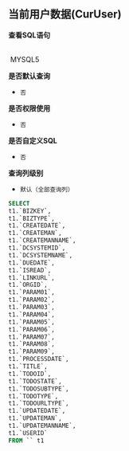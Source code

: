 ## 当前用户数据(CurUser) <!-- {docsify-ignore-all} -->



<p class="panel-title"><b>查看SQL语句</b></p>
<br>

<el-row>
&nbsp;<el-tag @click="MYSQL5 = true">MYSQL5</el-tag>
</el-row>

<br>
<p class="panel-title"><b>是否默认查询</b></p>

* `否`

<p class="panel-title"><b>是否权限使用</b></p>

* `否`

<p class="panel-title"><b>是否自定义SQL</b></p>

* `否`

<p class="panel-title"><b>查询列级别</b></p>

* `默认（全部查询列）`






<el-dialog v-model="MYSQL5" title="MYSQL5">

```sql
SELECT
t1.`BIZKEY`,
t1.`BIZTYPE`,
t1.`CREATEDATE`,
t1.`CREATEMAN`,
t1.`CREATEMANNAME`,
t1.`DCSYSTEMID`,
t1.`DCSYSTEMNAME`,
t1.`DUEDATE`,
t1.`ISREAD`,
t1.`LINKURL`,
t1.`ORGID`,
t1.`PARAM01`,
t1.`PARAM02`,
t1.`PARAM03`,
t1.`PARAM04`,
t1.`PARAM05`,
t1.`PARAM06`,
t1.`PARAM07`,
t1.`PARAM08`,
t1.`PARAM09`,
t1.`PROCESSDATE`,
t1.`TITLE`,
t1.`TODOID`,
t1.`TODOSTATE`,
t1.`TODOSUBTYPE`,
t1.`TODOTYPE`,
t1.`TODOURLTYPE`,
t1.`UPDATEDATE`,
t1.`UPDATEMAN`,
t1.`UPDATEMANNAME`,
t1.`USERID`
FROM `` t1 


```

</el-dialog>

<script>
 const { createApp } = Vue
  createApp({
    data() {
      return {
                MYSQL5 : false
        
      }
    },
    methods: {
    }
  }).use(ElementPlus).mount('#app')
</script>